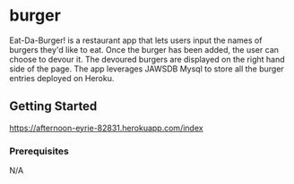 # burger

Eat-Da-Burger! is a restaurant app that lets users input the names of burgers they'd like to eat.  Once the burger has been added, the user can choose to devour it.  The devoured burgers are displayed on the right hand side of the page.  The app leverages JAWSDB Mysql to store all the burger entries deployed on Heroku.   


## Getting Started

https://afternoon-eyrie-82831.herokuapp.com/index

### Prerequisites

N/A


 

